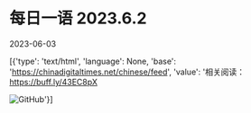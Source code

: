 # 每日一语 2023.6.2

2023-06-03

[{'type': 'text/html', 'language': None, 'base': 'https://chinadigitaltimes.net/chinese/feed', 'value': '相关阅读：https://buff.ly/43EC8pX

![GitHub](https://chinadigitaltimes.net/chinese/files/2023/06/image-1685755299056.png)'}]